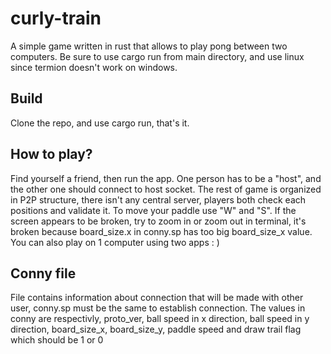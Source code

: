 # curly-train
A simple game written in rust that allows to play pong between two computers.
Be sure to use cargo run from main directory, and use linux since termion doesn't work on windows.
## Build
Clone the repo, and use cargo run, that's it.
## How to play?
Find yourself a friend, then run the app. One person has to be a "host", and the other one should connect to host socket. The rest of game is organized in P2P structure, there isn't any central server, players both check each positions and validate it.
To move your paddle use "W" and "S". If the screen appears to be broken, try to zoom in or zoom out in terminal, it's broken because board_size.x in conny.sp has too big board_size_x value. You can also play on 1 computer using two apps : )

## Conny file
File contains information about connection that will be made with other user, conny.sp must be the same to establish connection.
The values in conny are respectivly, proto_ver, ball speed in x direction, ball speed in y direction, board_size_x, board_size_y, paddle speed and draw trail flag which should be 1 or 0 
